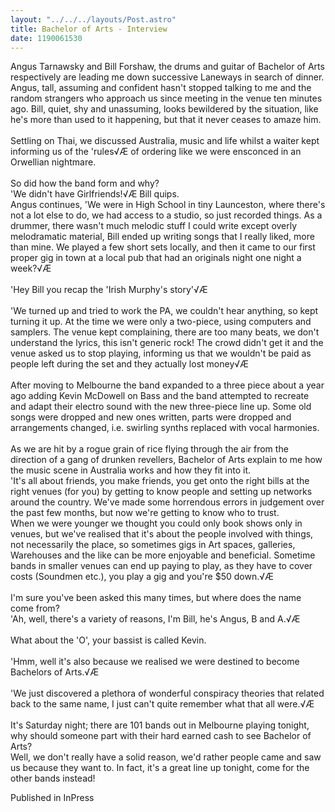 ```yaml
---
layout: "../../../layouts/Post.astro"
title: Bachelor of Arts - Interview
date: 1190061530
---
```

Angus Tarnawsky and Bill Forshaw, the drums and guitar of Bachelor of Arts respectively are leading me down successive Laneways in search of dinner. Angus, tall, assuming and confident hasn't stopped talking to me and the random strangers who approach us since meeting in the venue ten minutes ago. Bill, quiet, shy and unassuming, looks bewildered by the situation, like he's more than used to it happening, but that it never ceases to amaze him.<br><br>Settling on Thai, we discussed Australia, music and life whilst a waiter kept informing us of the 'rules√Æ of ordering like we were ensconced in an Orwellian nightmare.<br><br>So did how the band form and why?<br>'We didn't have Girlfriends!√Æ Bill quips.<br>Angus continues, 'We were in High School in tiny Launceston, where there's not a lot else to do, we had access to a studio, so just recorded things. As a drummer, there wasn't much melodic stuff I could write except overly melodramatic material, Bill ended up writing songs that I really liked, more than mine. We played a few short sets locally, and then it came to our first proper gig in town at a local pub that had an originals night one night a week?√Æ<br><br>'Hey Bill you recap the 'Irish Murphy's story'√Æ<br><br>'We turned up and tried to work the PA, we couldn't hear anything, so kept turning it up. At the time we were only a two-piece, using computers and samplers. The venue kept complaining, there are too many beats, we don't understand the lyrics, this isn't generic rock! The crowd didn't get it and the venue asked us to stop playing, informing us that we wouldn't be paid as people left during the set and they actually lost money√Æ<br><br>After moving to Melbourne the band expanded to a three piece about a year ago adding Kevin McDowell on Bass and the band attempted to recreate and adapt their electro sound with the new three-piece line up. Some old songs were dropped and new ones written, parts were dropped and arrangements changed, i.e. swirling synths replaced with vocal harmonies.<br><br>As we are hit by a rogue grain of rice flying through the air from the direction of a gang of drunken revellers, Bachelor of Arts explain to me how the music scene in Australia works and how they fit into it.<br>'It's all about friends, you make friends, you get onto the right bills at the right venues (for you) by getting to know people and setting up networks around the country. We've made some horrendous errors in judgement over the past few months, but now we're getting to know who to trust.<br>When we were younger we thought you could only book shows only in venues, but we've realised that it's about the people involved with things, not necessarily the place, so sometimes gigs in Art spaces, galleries, Warehouses and the like can be more enjoyable and beneficial. Sometime bands in smaller venues can end up paying to play, as they have to cover costs (Soundmen etc.), you play a gig and you're $50 down.√Æ<br><br>I'm sure you've been asked this many times, but where does the name come from?<br>'Ah, well, there's a variety of reasons, I'm Bill, he's Angus, B and A.√Æ<br><br>What about the 'O', your bassist is called Kevin.<br><br>'Hmm, well it's also because we realised we were destined to become Bachelors of Arts.√Æ<br><br>'We just discovered a plethora of wonderful conspiracy theories that related back to the same name, I just can't quite remember what that all were.√Æ<br><br>It's Saturday night; there are 101 bands out in Melbourne playing tonight, why should someone part with their hard earned cash to see Bachelor of Arts?<br>Well, we don't really have a solid reason, we'd rather people came and saw us because they want to. In fact, it's a great line up tonight, come for the other bands instead!<br>


Published in InPress
